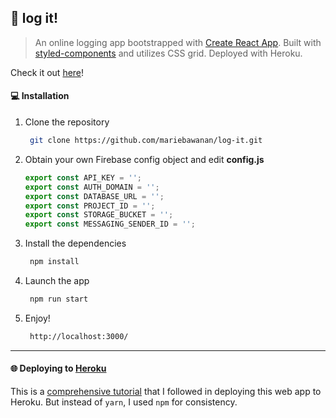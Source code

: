 ## :pencil: log it!

> An online logging app bootstrapped with [Create React App](https://github.com/facebook/create-react-app). Built with [styled-components](https://www.styled-components.com) and utilizes CSS grid. Deployed with Heroku.

Check it out [here](https://react-log-it.herokuapp.com/, 'log it!')!

#### :computer: Installation

1. Clone the repository

   ```bash
    git clone https://github.com/mariebawanan/log-it.git
   ```

1. Obtain your own Firebase config object and edit **config.js**

   ```javascript
   export const API_KEY = '';
   export const AUTH_DOMAIN = '';
   export const DATABASE_URL = '';
   export const PROJECT_ID = '';
   export const STORAGE_BUCKET = '';
   export const MESSAGING_SENDER_ID = '';
   ```

1. Install the dependencies

   ```bash
    npm install
   ```

1. Launch the app

   ```bash
    npm run start
   ```

1. Enjoy!
   ```bash
    http://localhost:3000/
   ```

---

#### :globe_with_meridians: Deploying to [Heroku](https://www.heroku.com/)

This is a [comprehensive tutorial](https://medium.com/jeremy-gottfrieds-tech-blog/tutorial-how-to-deploy-a-production-react-app-to-heroku-c4831dfcfa08) that I followed in deploying this web app to Heroku. But instead of `yarn`, I used `npm` for consistency.
